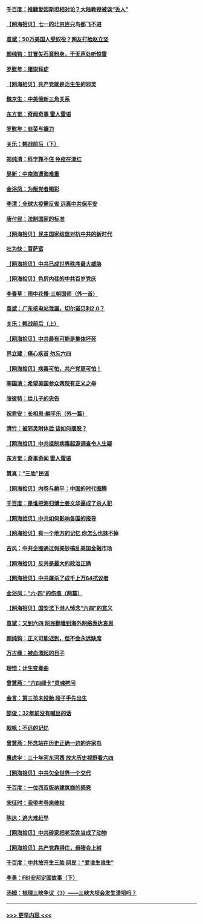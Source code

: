 #### [千百度：推翻爱因斯坦相对论？大陆教授被讽“丢人”](../pages/nsc993/n13043908.md?t=06242001) 
#### [【网海拾贝】七一的北京连只鸟都飞不进](../pages/nsc993/n13041377.md?t=06242001) 
#### [袁斌：50万美国人受奴役？网友打脸赵立坚](../pages/nsc993/n13041330.md?t=06242001) 
#### [颜纯钩：甘冒矢石竟粉身，于无声处听惊雷](../pages/nsc993/n13041140.md?t=06242001) 
#### [罗慰年：猪崇拜症](../pages/nsc993/n13041071.md?t=06242001) 
#### [【网海拾贝】共产党就是活生生的邪灵](../pages/nsc993/n13036627.md?t=06242001) 
#### [魏京生：中美俄新三角关系](../pages/nsc993/n13035986.md?t=06242001) 
#### [东方觉：奇闻奇事 雷人雷语](../pages/nsc993/n13035878.md?t=06242001) 
#### [罗慰年：韭菜与镰刀](../pages/nsc993/n13034374.md?t=06242001) 
#### [关乐：韩战前后（下）](../pages/nsc993/n13034113.md?t=06242001) 
#### [郑纯清：科学靠不住 免疫在漂红](../pages/nsc993/n13034093.md?t=06242001) 
#### [吴新：中南海遭海难重](../pages/nsc993/n13034084.md?t=06242001) 
#### [金浴凤：为叛党者喝彩](../pages/nsc993/n13034058.md?t=06242001) 
#### [李清：全球大疫需反省 远离中共保平安](../pages/nsc993/n13033784.md?t=06242001) 
#### [唐付民：法制国家的标准](../pages/nsc993/n13032944.md?t=06242001) 
#### [【网海拾贝】民主国家结盟对抗中共的新时代](../pages/nsc993/n13031717.md?t=06242001) 
#### [吐为快：菩萨蛮](../pages/nsc993/n13030033.md?t=06242001) 
#### [【网海拾贝】中共已成世界秩序最大威胁](../pages/nsc993/n13028138.md?t=06242001) 
#### [【网海拾贝】色厉内荏的中共百岁党庆](../pages/nsc993/n13025582.md?t=06242001) 
#### [李春草：雨中花慢‧三朝国师（外一首）](../pages/nsc993/n13025567.md?t=06242001) 
#### [袁斌：广东核电站泄漏，切尔诺贝利2.0？](../pages/nsc993/n13025475.md?t=06242001) 
#### [关乐：韩战前后（上）](../pages/nsc993/n13025387.md?t=06242001) 
#### [【网海拾贝】中共最有可能是集体坏死](../pages/nsc993/n13023101.md?t=06242001) 
#### [界立建：痛心疾首 勿忘六四](../pages/nsc993/n13022339.md?t=06242001) 
#### [【网海拾贝】病毒可怕，共产党更可怕！](../pages/nsc993/n13020728.md?t=06242001) 
#### [李国涛：希望美国参众两院有正义之举](../pages/nsc993/n13020674.md?t=06242001) 
#### [张彼特：给儿子的忠告](../pages/nsc993/n13018934.md?t=06242001) 
#### [祝君安：长相思‧躺平乐（外一篇）](../pages/nsc993/n13018923.md?t=06242001) 
#### [清竹：被邪灵附体后 该如何摆脱？](../pages/nsc993/n13018877.md?t=06242001) 
#### [【网海拾贝】中共抵制病毒起源调查令人生疑](../pages/nsc993/n13017785.md?t=06242001) 
#### [东方觉：奇事奇闻 雷人雷语](../pages/nsc993/n13017577.md?t=06242001) 
#### [慧真：“三胎”民谣](../pages/nsc993/n13017394.md?t=06242001) 
#### [【网海拾贝】内卷与躺平：中国的时代图腾](../pages/nsc993/n13016128.md?t=06242001) 
#### [千百度：是谁把海归博士姜文华逼成了杀人犯](../pages/nsc993/n13015218.md?t=06242001) 
#### [【网海拾贝】中共如何影响各国的报导](../pages/nsc993/n13012599.md?t=06242001) 
#### [【网海拾贝】有一个地方的记忆 你怎么也抹不掉](../pages/nsc993/n13009802.md?t=06242001) 
#### [古风：中共企图通过假美钞搞乱美国金融市场](../pages/nsc993/n13009626.md?t=06242001) 
#### [【网海拾贝】反共是最大的政治正确](../pages/nsc993/n13007051.md?t=06242001) 
#### [【网海拾贝】中共屠杀了成千上万64抗议者](../pages/nsc993/n13002713.md?t=06242001) 
#### [金浴凤：“六·四”的伤痕（两篇）](../pages/nsc993/n13001719.md?t=06242001) 
#### [【网海拾贝】国安法下港人悼念“六四”的意义](../pages/nsc993/n13001039.md?t=06242001) 
#### [袁斌：又到六四 网民翻墙到海外网络表达哀思](../pages/nsc993/n13000995.md?t=06242001) 
#### [颜纯钩：正义可能迟到，但不会永远缺席](../pages/nsc993/n13000920.md?t=06242001) 
#### [万古缘：被血漂起的日子](../pages/nsc993/n13000914.md?t=06242001) 
#### [理悟：计生变奏曲](../pages/nsc993/n13000414.md?t=06242001) 
#### [曾慧燕：“六四绿卡”灵魂拷问](../pages/nsc993/n13000277.md?t=06242001) 
#### [金言：第三孩未投胎 段子手先出生](../pages/nsc993/n13000215.md?t=06242001) 
#### [邵俊：32年前没有喊出的话](../pages/nsc993/n13000181.md?t=06242001) 
#### [戟枫：不远的记忆](../pages/nsc993/n13000121.md?t=06242001) 
#### [曾慧燕：怀念站在历史正确一边的许家屯](../pages/nsc993/n13000073.md?t=06242001) 
#### [惠虎宇：三十年河东河西 放大历史视野看六四](../pages/nsc993/n13000018.md?t=06242001) 
#### [【网海拾贝】中共欠全世界一个交代](../pages/nsc993/n12998706.md?t=06242001) 
#### [千百度：一位西双版纳建筑商的感恩](../pages/nsc993/n12998487.md?t=06242001) 
#### [宋征时：我带考卷来维权](../pages/nsc993/n12994088.md?t=06242001) 
#### [陈达：逃大难赶早](../pages/nsc993/n12993569.md?t=06242001) 
#### [【网海拾贝】中共砖家把老百姓当成了动物](../pages/nsc993/n12993483.md?t=06242001) 
#### [【网海拾贝】共产党靠得住，母猪会上树](../pages/nsc993/n12990730.md?t=06242001) 
#### [千百度：中共放开生三胎 网民：“爱谁生谁生”](../pages/nsc993/n12990644.md?t=06242001) 
#### [李勇：FBI安邦定国故事（下）](../pages/nsc993/n12987854.md?t=06242001) 
#### [汤姆：梳理三峡争议（3）——三峡大坝会发生溃坝吗？](../pages/nsc993/n12989806.md?t=06242001) 

----
#### [ >>> 更早内容 <<< ](../indexes/nsc993-earlier.md)
